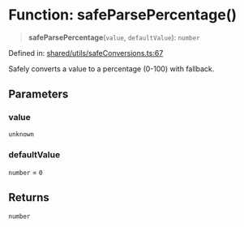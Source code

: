 # Function: safeParsePercentage()

> **safeParsePercentage**(`value`, `defaultValue`): `number`

Defined in: [shared/utils/safeConversions.ts:67](https://github.com/Nick2bad4u/Uptime-Watcher/blob/2a45eeb1723f8f7089001af2c92aa07d82dfe7e4/shared/utils/safeConversions.ts#L67)

Safely converts a value to a percentage (0-100) with fallback.

## Parameters

### value

`unknown`

### defaultValue

`number` = `0`

## Returns

`number`

